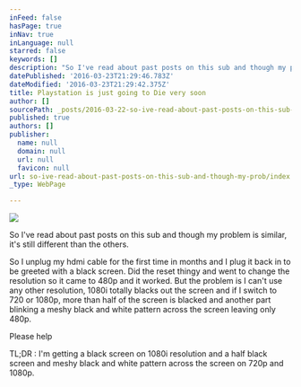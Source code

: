 ```yaml
---
inFeed: false
hasPage: true
inNav: true
inLanguage: null
starred: false
keywords: []
description: "So I've read about past posts on this sub and though my problem is similar, it's still different than the others."
datePublished: '2016-03-23T21:29:46.783Z'
dateModified: '2016-03-23T21:29:42.375Z'
title: Playstation is just going to Die very soon
author: []
sourcePath: _posts/2016-03-22-so-ive-read-about-past-posts-on-this-sub-and-though-my-prob.md
published: true
authors: []
publisher:
  name: null
  domain: null
  url: null
  favicon: null
url: so-ive-read-about-past-posts-on-this-sub-and-though-my-prob/index.html
_type: WebPage

---
```

![](https://the-grid-user-content.s3-us-west-2.amazonaws.com/cf6f9297-2564-49b6-a33e-0d9b7597d370.jpg)

So I've read about past posts on this sub and though my problem is similar, it's still different than the others.

So I unplug my hdmi cable for the first time in months and I plug it back in to be greeted with a black screen. Did the reset thingy and went to change the resolution so it came to 480p and it worked. But the problem is I can't use any other resolution, 1080i totally blacks out the screen and if I switch to 720 or 1080p, more than half of the screen is blacked and another part blinking a meshy black and white pattern across the screen leaving only 480p.

Please help

TL;DR : I'm getting a black screen on 1080i resolution and a half black screen and meshy black and white pattern across the screen on 720p and 1080p.